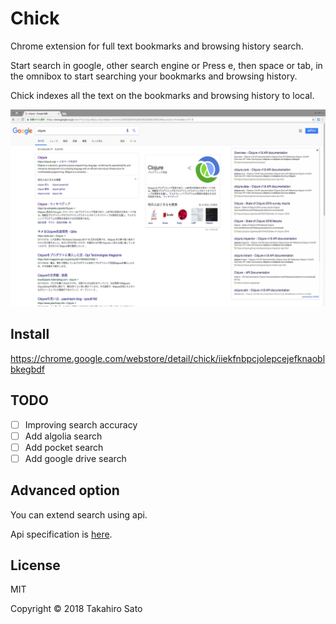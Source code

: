 # Chick

Chrome extension for full text bookmarks and browsing history search.

Start search in google, other search engine or Press e, then space or tab, in the omnibox to start searching your bookmarks and browsing history.

Chick indexes all the text on the bookmarks and browsing history to local.

![](chick.png)

## Install

https://chrome.google.com/webstore/detail/chick/iiekfnbpcjolepcejefknaoblbkegbdf

## TODO

* [ ] Improving search accuracy
* [ ] Add algolia search
* [ ] Add pocket search
* [ ] Add google drive search

## Advanced option

You can extend search using api.

Api specification is [here](https://chick-search.herokuapp.com/).

## License

MIT

Copyright © 2018 Takahiro Sato
